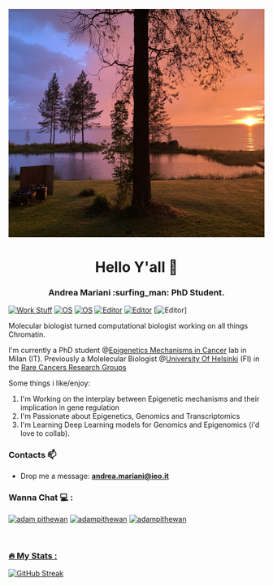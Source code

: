 <p align="center">
  <img width="800" height="450" src="https://github.com/AndreaMariani-AM/AndreaMariani-AM/blob/main/IMG_3611-1.jpg">
</p>

<h1 align="center">Hello Y'all 👊</h1>
<h3 align="center">Andrea Mariani :surfing_man: PhD Student.</h3>

[![Work Stuff](https://img.shields.io/badge/My%20job-IEO-success?style=flat-square&logo=IEO&logoColor=white)]([https://www.research.ieo.it/emanuel-michele-soda/](https://www.research.ieo.it/andrea-mariani/))
[![OS](https://img.shields.io/badge/OS-macOS-informational?style=flat-square&logo=apple&logoColor=white)](https://en.wikipedia.org/wiki/MacOS)
[![OS](https://img.shields.io/badge/OS-Linux-informational?style=flat-square&logo=linux&logoColor=white)](https://en.wikipedia.org/wiki/Linux)
[![Editor](https://img.shields.io/badge/Editor-VSCode-blue?style=flat-square&logo=visual-studio-code&logoColor=white)](https://code.visualstudio.com/)
[![Editor](https://img.shields.io/badge/Editor-rstudio-blue?style=flat-square&logo=Rstudio&logoColor=white)](https://www.rstudio.com/)
[![Editor](https://img.shields.io/badge/Editor-rstudio-blue?style=flat-square&logo=Rstudio&logoColor=white)]

Molecular biologist turned computational biologist working on all things Chromatin.

I'm currently a PhD student @[Epigenetics Mechanisms in Cancer](https://www.research.ieo.it/research-and-technology/principal-investigators/epigenetic-mechanisms-in-cancer/) lab in Milan (IT). Previously a Molelecular Biologist @[University Of Helsinki](https://www.helsinki.fi/en) (FI) in the [Rare Cancers Research Groups](https://www2.helsinki.fi/en/researchgroups/rare-cancers-research-group/group)

Some things i like/enjoy:
1) I'm Working on the interplay between Epigenetic mechanisms and their implication in gene regulation 
2) I'm Passionate about Epigenetics, Genomics and Transcriptomics
3) I'm Learning Deep Learning models for Genomics and Epigenomics (i'd love to collab).

### Contacts 📫

- Drop me a message: **andrea.mariani@ieo.it** 


<h3 align="left">Wanna Chat 💻 :</h3>
<p align="left">
  <a href="https://www.linkedin.com/in/andrea-mariani-584138175/" target="blank"><img align="center"
      src="https://raw.githubusercontent.com/rahuldkjain/github-profile-readme-generator/master/src/images/icons/Social/linked-in-alt.svg"
      alt="adam pithewan" height="30" width="40" /></a>
   <a href="https://twitter.com/Andrea1Mariani" target="blank"><img align="center"
      src="https://raw.githubusercontent.com/rahuldkjain/github-profile-readme-generator/master/src/images/icons/Social/twitter.svg"
      alt="adampithewan" height="30" width="40" /></a>
  <a href="https://www.instagram.com/andrea__.mariani/" target="blank"><img align="center"
      src="https://raw.githubusercontent.com/rahuldkjain/github-profile-readme-generator/master/src/images/icons/Social/instagram.svg"
      alt="adampithewan" height="30" width="40" /></a>
      
<div id="badges", align="left">
  <a href="views counter">
    <img src="https://komarev.com/ghpvc/?username=AndreaMariani-AM&style=flat-square&color=red" alt=""/>
</div>
  
### :fire: My Stats :
[![GitHub Streak](https://streak-stats.demolab.com/?user=AndreaMariani-Am)](https://git.io/streak-stats)
  
<!--
**AndreaMariani-AM/AndreaMariani-AM** is a ✨ _special_ ✨ repository because its `README.md` (this file) appears on your GitHub profile.

Here are some ideas to get you started:

- 🔭 I’m currently working on ...
- 🌱 I’m currently learning ...
- 👯 I’m looking to collaborate on ...
- 🤔 I’m looking for help with ...
- 💬 Ask me about ...
- 📫 How to reach me: ...
- 😄 Pronouns: ...
- ⚡ Fun fact: ...
-->
